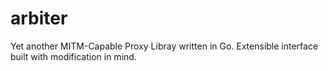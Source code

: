# arbiter

Yet another MITM-Capable Proxy Libray written in Go.  Extensible interface built with modification in mind.
